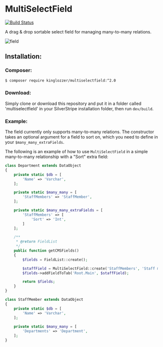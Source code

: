 # MultiSelectField
[![Build Status](https://travis-ci.org/kinglozzer/silverstripe-multiselectfield.png?branch=master)](https://travis-ci.org/kinglozzer/silverstripe-multiselectfield)

A drag & drop sortable select field for managing many-to-many relations.

![field](images/field.png)

## Installation:

### Composer:

```bash
$ composer require kinglozzer/multiselectfield:^2.0
```

### Download:

Simply clone or download this repository and put it in a folder called 'multiselectfield' in your SilverStripe installation folder, then run `dev/build`.

### Example:

The field currently only supports many-to-many relations. The constructor takes an optional argument for a field to sort on, which you need to define in your `$many_many_extraFields`.

The following is an example of how to use `MultiSelectField` in a simple many-to-many relationship with a "Sort" extra field:

```php
class Department extends DataObject
{
    private static $db = [
        'Name' => 'Varchar',
    ];

    private static $many_many = [
        'StaffMembers' => 'StaffMember',
    ];

    private static $many_many_extraFields = [
        'StaffMembers' => [
            'Sort' => 'Int',
        ]
    ];

    /**
     * @return FieldList
     */
    public function getCMSFields()
    {
        $fields = FieldList::create();

        $staffField = MultiSelectField::create('StaffMembers', 'Staff members', $this, 'Sort');
        $fields->addFieldToTab('Root.Main', $staffField);

        return $fields;
    }
}
```
```php
class StaffMember extends DataObject
{
    private static $db = [
        'Name' => 'Varchar',
    ];
    
    private static $many_many = [
        'Departments' => 'Department',
    ];
}
```
